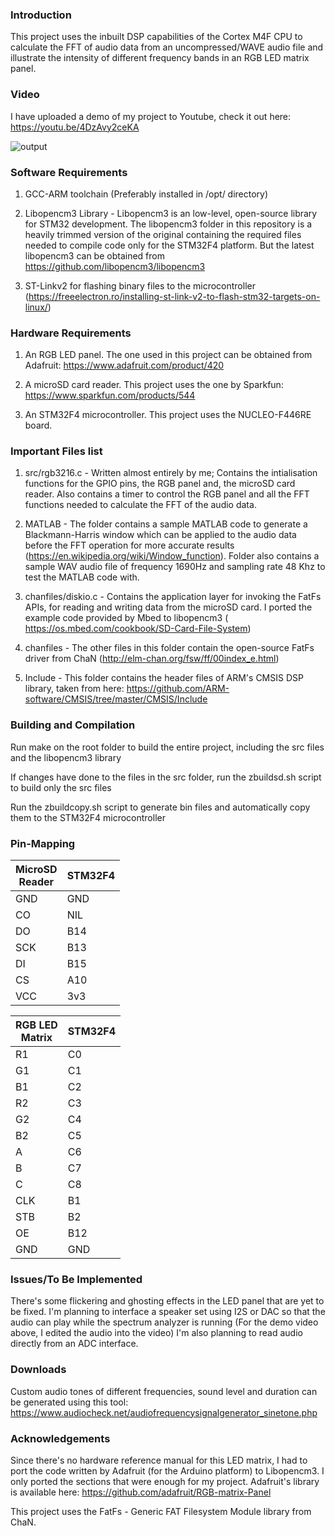 <h3>Introduction</h3>

This project uses the inbuilt DSP capabilities of the Cortex M4F CPU to calculate the FFT of audio data from an uncompressed/WAVE audio file and illustrate the intensity of different frequency bands in an RGB LED matrix panel.

<h3>Video</h3>

I have uploaded a demo of my project to Youtube, check it out here: https://youtu.be/4DzAvy2ceKA

![output](https://user-images.githubusercontent.com/7463848/106691030-17fea000-65d3-11eb-9f09-0406d67e1159.gif)


<h3>Software Requirements</h3>

1. GCC-ARM toolchain (Preferably installed in /opt/ directory)

2. Libopencm3 Library - Libopencm3 is an low-level, open-source library for STM32 development. The libopencm3 folder in this repository is a heavily trimmed version of the original containing the required files needed to compile code only for the STM32F4 platform. But the latest libopencm3 can be obtained from https://github.com/libopencm3/libopencm3

3. ST-Linkv2 for flashing binary files to the microcontroller (https://freeelectron.ro/installing-st-link-v2-to-flash-stm32-targets-on-linux/)

<h3>Hardware Requirements</h3>

1. An RGB LED panel. The one used in this project can be obtained from Adafruit: https://www.adafruit.com/product/420

2. A microSD card reader. This project uses the one by Sparkfun: https://www.sparkfun.com/products/544

3. An STM32F4 microcontroller. This project uses the NUCLEO-F446RE board.

<h3>Important Files list</h3>

1. src/rgb3216.c - Written almost entirely by me; Contains the intialisation functions for the GPIO pins, the RGB panel and, the microSD card reader. Also contains a timer to control the RGB panel and all the FFT functions needed to calculate the FFT of the audio data.

2. MATLAB - The folder contains a sample MATLAB code to generate a Blackmann-Harris window which can be applied to the audio data before the FFT operation for more accurate results (https://en.wikipedia.org/wiki/Window_function). Folder also contains a sample WAV audio file of frequency 1690Hz and sampling rate 48 Khz to test the MATLAB code with. 

3. chanfiles/diskio.c - Contains the application layer for invoking the FatFs APIs, for reading and writing data from the microSD card. I ported the example code provided by Mbed to libopencm3 ( https://os.mbed.com/cookbook/SD-Card-File-System)

4. chanfiles - The other files in this folder contain the open-source FatFs driver from ChaN (http://elm-chan.org/fsw/ff/00index_e.html)

5. Include - This folder contains the header files of ARM's CMSIS DSP library, taken from here: https://github.com/ARM-software/CMSIS/tree/master/CMSIS/Include


<h3>Building and Compilation</h3>

Run make on the root folder to build the entire project, including the src files and the libopencm3 library

If changes have done to the files in the src folder, run the zbuildsd.sh script to build only the src files

Run the zbuildcopy.sh script to generate bin files and automatically copy them to the STM32F4 microcontroller

<h3>Pin-Mapping</h3>

<table>
<thead>
  <tr>
    <th>MicroSD <br>Reader</th>
    <th>STM32F4</th>
  </tr>
</thead>
<tbody>
  <tr>
    <td>GND</td>
    <td>GND</td>
  </tr>
  <tr>
    <td>CO</td>
    <td>NIL</td>
  </tr>
  <tr>
    <td>DO</td>
    <td>B14</td>
  </tr>
  <tr>
    <td>SCK</td>
    <td>B13</td>
  </tr>
  <tr>
    <td>DI</td>
    <td>B15</td>
  </tr>
  <tr>
    <td>CS</td>
    <td>A10</td>
  </tr>
  <tr>
    <td>VCC</td>
    <td>3v3</td>
  </tr>
</tbody>
</table>


<table>
<thead>
  <tr>
    <th>RGB LED <br>Matrix</th>
    <th>STM32F4</th>
  </tr>
</thead>
<tbody>
  <tr>
    <td>R1</td>
    <td>C0</td>
  </tr>
  <tr>
    <td>G1</td>
    <td>C1</td>
  </tr>
  <tr>
    <td>B1</td>
    <td>C2</td>
  </tr>
  <tr>
    <td>R2</td>
    <td>C3</td>
  </tr>
  <tr>
    <td>G2</td>
    <td>C4</td>
  </tr>
  <tr>
    <td>B2</td>
    <td>C5</td>
  </tr>
  <tr>
    <td>A</td>
    <td>C6</td>
  </tr>
  <tr>
    <td>B</td>
    <td>C7</td>
  </tr>
  <tr>
    <td>C</td>
    <td>C8</td>
  </tr>
  <tr>
    <td>CLK</td>
    <td>B1</td>
  </tr>
  <tr>
    <td>STB</td>
    <td>B2</td>
  </tr>
  <tr>
    <td>OE</td>
    <td>B12</td>
  </tr>
  <tr>
    <td>GND</td>
    <td>GND</td>
  </tr>
</tbody>
</table>



<h3>Issues/To Be Implemented</h3>

There's some flickering and ghosting effects in the LED panel that are yet to be fixed.
I'm planning to interface a speaker set using I2S or DAC so that the audio can play while the spectrum analyzer is running (For the demo video above, I edited the audio into the video)
I'm also planning to read audio directly from an ADC interface.

<h3>Downloads</h3>

Custom audio tones of different frequencies, sound level and duration can be generated using this tool: https://www.audiocheck.net/audiofrequencysignalgenerator_sinetone.php

<h3>Acknowledgements</h3>

Since there's no hardware reference manual for this LED matrix, I had to port the code written by Adafruit (for the Arduino platform) to Libopencm3. I only ported the sections that were enough for my project. Adafruit's library is available here: https://github.com/adafruit/RGB-matrix-Panel

This project uses the FatFs - Generic FAT Filesystem Module library from ChaN.
